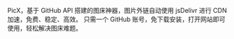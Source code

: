 PicX，基于 GitHub API 搭建的图床神器，图片外链自动使用 jsDelivr 进行 CDN 加速，免费、稳定、高效。
只需一个 GitHub 账号，免下载安装，打开网站即可使用，轻松解决图床难题。
